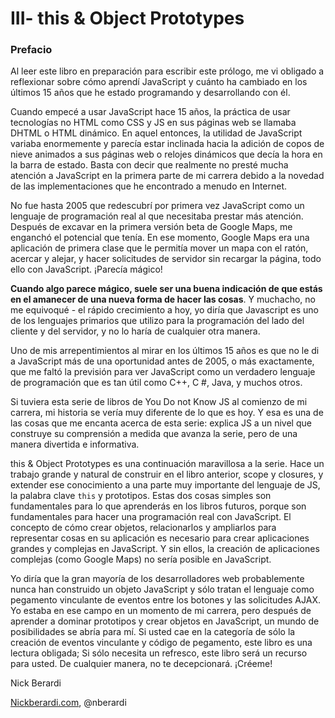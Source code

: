 # III- this & Object Prototypes

### Prefacio

Al leer este libro en preparación para escribir este prólogo, me vi obligado a reflexionar sobre cómo aprendí JavaScript y cuánto ha cambiado en los últimos 15 años que he estado programando y desarrollando con él.

Cuando empecé a usar JavaScript hace 15 años, la práctica de usar tecnologías no HTML como CSS y JS en sus páginas web se llamaba DHTML o HTML dinámico. En aquel entonces, la utilidad de JavaScript variaba enormemente y parecía estar inclinada hacia la adición de copos de nieve animados a sus páginas web o relojes dinámicos que decía la hora en la barra de estado. Basta con decir que realmente no presté mucha atención a JavaScript en la primera parte de mi carrera debido a la novedad de las implementaciones que he encontrado a menudo en Internet.

No fue hasta 2005 que redescubrí por primera vez JavaScript como un lenguaje de programación real al que necesitaba prestar más atención. Después de excavar en la primera versión beta de Google Maps, me enganchó el potencial que tenía. En ese momento, Google Maps era una aplicación de primera clase que le permitía mover un mapa con el ratón, acercar y alejar, y hacer solicitudes de servidor sin recargar la página, todo ello con JavaScript. ¡Parecía mágico!

**Cuando algo parece mágico, suele ser una buena indicación de que estás en el amanecer de una nueva forma de hacer las cosas**. Y muchacho, no me equivoqué - el rápido crecimiento a hoy, yo diría que Javascript es uno de los lenguajes primarios que utilizo para la programación del lado del cliente y del servidor, y no lo haría de cualquier otra manera.

Uno de mis arrepentimientos al mirar en los últimos 15 años es que no le di a JavaScript más de una oportunidad antes de 2005, o más exactamente, que me faltó la previsión para ver JavaScript como un verdadero lenguaje de programación que es tan útil como C++, C \#, Java, y muchos otros.

Si tuviera esta serie de libros de You Do not Know JS al comienzo de mi carrera, mi historia se vería muy diferente de lo que es hoy. Y esa es una de las cosas que me encanta acerca de esta serie: explica JS a un nivel que construye su comprensión a medida que avanza la serie, pero de una manera divertida e informativa.

this & Object Prototypes es una continuación maravillosa a la serie. Hace un trabajo grande y natural de construir en el libro anterior, scope y closures, y extender ese conocimiento a una parte muy importante del lenguaje de JS, la palabra clave `this` y prototipos. Estas dos cosas simples son fundamentales para lo que aprenderás en los libros futuros, porque son fundamentales para hacer una programación real con JavaScript. El concepto de cómo crear objetos, relacionarlos y ampliarlos para representar cosas en su aplicación es necesario para crear aplicaciones grandes y complejas en JavaScript. Y sin ellos, la creación de aplicaciones complejas \(como Google Maps\) no sería posible en JavaScript.

Yo diría que la gran mayoría de los desarrolladores web probablemente nunca han construido un objeto JavaScript y sólo tratan el lenguaje como pegamento vinculante de eventos entre los botones y las solicitudes AJAX. Yo estaba en ese campo en un momento de mi carrera, pero después de aprender a dominar prototipos y crear objetos en JavaScript, un mundo de posibilidades se abría para mí. Si usted cae en la categoría de sólo la creación de eventos vinculante y código de pegamento, este libro es una lectura obligada; Si sólo necesita un refresco, este libro será un recurso para usted. De cualquier manera, no te decepcionará. ¡Créeme!

Nick Berardi

[Nickberardi.com](/Nickberardi.com), @nberardi



